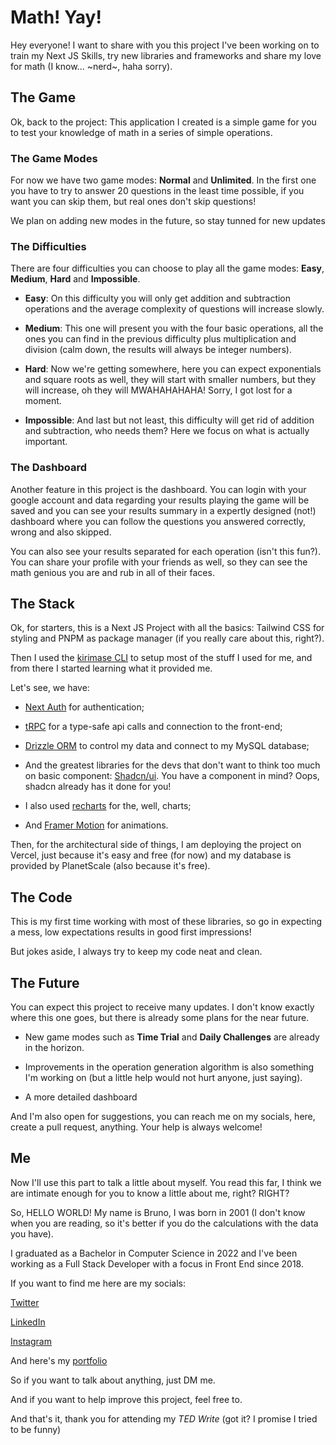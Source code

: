# Math! Yay!

Hey everyone! I want to share with you this project I've been working on to train my Next JS Skills, try new libraries and frameworks and share my love for math (I know... ~nerd~, haha sorry).

## The Game

Ok, back to the project: This application I created is a simple game for you to test your knowledge of math in a series of simple operations.

### The Game Modes

For now we have two game modes: **Normal** and **Unlimited**. In the first one you have to try to answer 20 questions in the least time possible, if you want you can skip them, but real ones don't skip questions!

We plan on adding new modes in the future, so stay tunned for new updates

### The Difficulties

There are four difficulties you can choose to play all the game modes: **Easy**, **Medium**, **Hard** and **Impossible**.

- **Easy**: On this difficulty you will only get addition and subtraction operations and the average complexity of questions will increase slowly.

- **Medium**: This one will present you with the four basic operations, all the ones you can find in the previous difficulty plus multiplication and division (calm down, the results will always be integer numbers).

- **Hard**: Now we're getting somewhere, here you can expect exponentials and square roots as well, they will start with smaller numbers, but they will increase, oh they will MWAHAHAHAHA! Sorry, I got lost for a moment.

- **Impossible**: And last but not least, this difficulty will get rid of addition and subtraction, who needs them? Here we focus on what is actually important.

### The Dashboard

Another feature in this project is the dashboard. You can login with your google account and data regarding your results playing the game will be saved and you can see your results summary in a expertly designed (not!) dashboard where you can follow the questions you answered correctly, wrong and also skipped.

You can also see your results separated for each operation (isn't this fun?). You can share your profile with your friends as well, so they can see the math genious you are and rub in all of their faces.

## The Stack

Ok, for starters, this is a Next JS Project with all the basics: Tailwind CSS for styling and PNPM as package manager (if you really care about this, right?).

Then I used the [kirimase CLI](https://github.com/nicoalbanese/kirimase) to setup most of the stuff I used for me, and from there I started learning what it provided me.

Let's see, we have:

- [Next Auth](https://github.com/nextauthjs/next-auth) for authentication;

- [tRPC](https://github.com/trpc/trpc) for a type-safe api calls and connection to the front-end;

- [Drizzle ORM](https://github.com/drizzle-team/drizzle-orm) to control my data and connect to my MySQL database;

- And the greatest libraries for the devs that don't want to think too much on basic component: [Shadcn/ui](https://github.com/shadcn-ui/ui). You have a component in mind? Oops, shadcn already has it done for you!

- I also used [recharts](https://github.com/recharts/recharts) for the, well, charts;

- And [Framer Motion](https://www.framer.com/motion/?utm_source=google&utm_medium=adwords&utm_campaign=TW-WW-All-GS-UA-Traffic-20190326-Brand.Bmm_&gad=1&gclid=CjwKCAjwpJWoBhA8EiwAHZFzfq04JYBEPPx50jbZ5VVc3NTlIAgphTkq0RnV1b1P-DnGfaccp9b9BRoCYNQQAvD_BwE) for animations.

Then, for the architectural side of things, I am deploying the project on Vercel, just because it's easy and free (for now) and my database is provided by PlanetScale (also because it's free).

## The Code

This is my first time working with most of these libraries, so go in expecting a mess, low expectations results in good first impressions!

But jokes aside, I always try to keep my code neat and clean.

## The Future

You can expect this project to receive many updates. I don't know exactly where this one goes, but there is already some plans for the near future.

- New game modes such as **Time Trial** and **Daily Challenges** are already in the horizon.

- Improvements in the operation generation algorithm is also something I'm working on (but a little help would not hurt anyone, just saying).

- A more detailed dashboard

And I'm also open for suggestions, you can reach me on my socials, here, create a pull request, anything. Your help is always welcome!

## Me

Now I'll use this part to talk a little about myself. You read this far, I think we are intimate enough for you to know a little about me, right? RIGHT?

So, HELLO WORLD! My name is Bruno, I was born in 2001 (I don't know when you are reading, so it's better if you do the calculations with the data you have).

I graduated as a Bachelor in Computer Science in 2022 and I've been working as a Full Stack Developer with a focus in Front End since 2018.

If you want to find me here are my socials:

[Twitter](https://twitter.com/BrunoBorges_10)

[LinkedIn](https://www.linkedin.com/in/bruno-borges-133564196/)

[Instagram](https://www.instagram.com/bruno_borges_2001/)

And here's my [portfolio](https://bruno-borges.vercel.app)

So if you want to talk about anything, just DM me.

And if you want to help improve this project, feel free to.

And that's it, thank you for attending my _TED Write_ (got it? I promise I tried to be funny)
